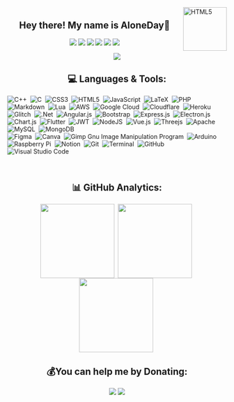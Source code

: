 
<img align="right" alt="HTML5" width="100px" src="https://visitcount.itsvg.in/api?id=AloneDay-91&icon=1&color=0"/>
<h2 align=center>Hey there! My name is AloneDay👋</h2>

<p align="center">
  <a href="https://code.visualstudio.com/"><img src="https://img.shields.io/badge/Editor-VSCode-blue?style=flat-square&logo=visual-studio-code&logoColor=blue"/></a>
  <a href="https://github.com/AloneDay-91?tab=repositories"><img src="https://badges.pufler.dev/repos/AloneDay-91"/></a>
  <a href="https://svgshare.com/i/ZhY.svg"><img src="https://svgshare.com/i/ZhY.svg"/></a>
  <a href="https://svgshare.com/i/Zhy.svg"><img src="https://svgshare.com/i/Zhy.svg"/></a>
  <a href="https://aloneday-91.github.io/index/"><img src="https://img.shields.io/website-up-down-green-red/http/shields.io.svg"/></a>
  <a href="https://github.com/AloneDay-91?tab=followers"><img src="https://img.shields.io/github/followers/AloneDay-91.svg?style=social&label=Follow&maxAge=2592000"/></a>
</p>
<p align="center">
  <img align="center" src="https://discord.c99.nl/widget/theme-1/254267330689761281.png"/>
</p>

</div>
<h2 align=center>💻 Languages & Tools:</h2>

![C++](https://img.shields.io/badge/c++-%2300599C.svg?style=flat-square&logo=c%2B%2B&logoColor=white)&nbsp;
![C](https://img.shields.io/badge/c-%2300599C.svg?style=flat-square&logo=c&logoColor=white)&nbsp; 
![CSS3](https://img.shields.io/badge/css3-%231572B6.svg?style=flat-square&logo=css3&logoColor=white)&nbsp; 
![HTML5](https://img.shields.io/badge/html5-%23E34F26.svg?style=flat-square&logo=html5&logoColor=white)&nbsp; 
![JavaScript](https://img.shields.io/badge/javascript-%23323330.svg?style=flat-square&logo=javascript&logoColor=%23F7DF1E)&nbsp; 
![LaTeX](https://img.shields.io/badge/latex-%23008080.svg?style=flat-square&logo=latex&logoColor=white)&nbsp; 
![PHP](https://img.shields.io/badge/php-%23777BB4.svg?style=flat-square&logo=php&logoColor=white)&nbsp; 
![Markdown](https://img.shields.io/badge/markdown-%23000000.svg?style=flat-square&logo=markdown&logoColor=white)&nbsp; 
![Lua](https://img.shields.io/badge/lua-%232C2D72.svg?style=flat-square&logo=lua&logoColor=white)&nbsp; 
![AWS](https://img.shields.io/badge/AWS-%23FF9900.svg?style=flat-square&logo=amazon-aws&logoColor=white)&nbsp; 
![Google Cloud](https://img.shields.io/badge/Google%20Cloud-%234285F4.svg?style=flat-square&logo=google-cloud&logoColor=white)&nbsp; 
![Cloudflare](https://img.shields.io/badge/Cloudflare-F38020?style=flat-square&logo=Cloudflare&logoColor=white)&nbsp; 
![Heroku](https://img.shields.io/badge/heroku-%23430098.svg?style=flat-square&logo=heroku&logoColor=white)&nbsp; 
![Glitch](https://img.shields.io/badge/glitch-%233333FF.svg?style=flat-square&logo=glitch&logoColor=white)&nbsp; 
![.Net](https://img.shields.io/badge/.NET-5C2D91?style=flat-square&logo=.net&logoColor=white)&nbsp; 
![Angular.js](https://img.shields.io/badge/angular.js-%23E23237.svg?style=flat-square&logo=angularjs&logoColor=white)&nbsp; 
![Bootstrap](https://img.shields.io/badge/bootstrap-%23563D7C.svg?style=flat-square&logo=bootstrap&logoColor=white)&nbsp; 
![Express.js](https://img.shields.io/badge/express.js-%23404d59.svg?style=flat-square&logo=express&logoColor=%2361DAFB)&nbsp; 
![Electron.js](https://img.shields.io/badge/Electron-191970?style=flat-square&logo=Electron&logoColor=white)&nbsp; 
![Chart.js](https://img.shields.io/badge/chart.js-F5788D.svg?style=flat-square&logo=chart.js&logoColor=white)&nbsp;
![Flutter](https://img.shields.io/badge/Flutter-%2302569B.svg?style=flat-square&logo=Flutter&logoColor=white)&nbsp; 
![JWT](https://img.shields.io/badge/JWT-black?style=flat-square&logo=JSON%20web%20tokens)&nbsp; 
![NodeJS](https://img.shields.io/badge/node.js-6DA55F?style=flat-square&logo=node.js&logoColor=white)&nbsp; 
![Vue.js](https://img.shields.io/badge/vuejs-%2335495e.svg?style=flat-square&logo=vuedotjs&logoColor=%234FC08D)&nbsp; 
![Threejs](https://img.shields.io/badge/threejs-black?style=flat-square&logo=three.js&logoColor=white)&nbsp; 
![Apache](https://img.shields.io/badge/apache-%23D42029.svg?style=flat-square&logo=apache&logoColor=white)&nbsp; 
![MySQL](https://img.shields.io/badge/mysql-%2300f.svg?style=flat-square&logo=mysql&logoColor=white)&nbsp; 
![MongoDB](https://img.shields.io/badge/MongoDB-%234ea94b.svg?style=flat-square&logo=mongodb&logoColor=white)&nbsp; 	
![Figma](https://img.shields.io/badge/figma-%23F24E1E.svg?style=flat-square&logo=figma&logoColor=white)&nbsp; 
![Canva](https://img.shields.io/badge/Canva-%2300C4CC.svg?style=flat-square&logo=Canva&logoColor=white)&nbsp; 
![Gimp Gnu Image Manipulation Program](https://img.shields.io/badge/Gimp-657D8B?style=flat-square&logo=gimp&logoColor=FFFFFF)&nbsp; 
![Arduino](https://img.shields.io/badge/-Arduino-00979D?style=flat-square&logo=Arduino&logoColor=white)&nbsp; 
![Raspberry Pi](https://img.shields.io/badge/-RaspberryPi-C51A4A?style=flat-square&logo=Raspberry-Pi)&nbsp; 
![Notion](https://img.shields.io/badge/Notion-%23000000.svg?style=flat-square&logo=notion&logoColor=white)&nbsp;
![Git](https://img.shields.io/badge/-Git-05122A?style=flat&logo=git)&nbsp;
![Terminal](https://img.shields.io/badge/-Terminal-05122A?style=flat&logo=terminal)&nbsp;
![GitHub](https://img.shields.io/badge/-GitHub-05122A?style=flat&logo=github)&nbsp;
![Visual Studio Code](https://img.shields.io/badge/-Visual%20Studio%20Code-05122A?style=flat&logo=visual-studio-code&logoColor=007ACC)
&nbsp;

<br />

<h2 align=center>📊 GitHub Analytics:</h2>

<p align="center">
  <img height="170em" src="https://github-readme-stats.vercel.app/api?username=AloneDay-91&theme=blue-green&hide_border=true&include_all_commits=true&count_private=true" align = "center"/>&nbsp;
  <img height="170em" src="https://github-readme-streak-stats.herokuapp.com/?user=AloneDay-91&theme=blue-green&hide_border=true" align = "center"/>&nbsp;
  <img height="170em" src="https://github-readme-stats.vercel.app/api/top-langs/?username=AloneDay-91&theme=blue-green&hide_border=true&include_all_commits=true" align = "center"/>&nbsp;
</p>

<h2 align=center>💰You can help me by Donating:</h2>

<p  align="center">
  <a href="https://ko-fi.com/aloneday"><img src="https://img.shields.io/badge/Ko--fi-F16061?style=for-the-badge&logo=ko-fi&logoColor=white"/></a>
  <a href="https://paypal.me/Belouan"><img src="https://img.shields.io/badge/PayPal-00457C?style=for-the-badge&logo=paypal&logoColor=white"/></a>
</p>

[webdevplaylist]:
[jsplaylist]:
[cssplaylist]: 
[reactplaylist]:
